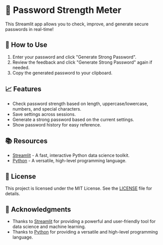 # 🔐 Password Strength Meter

This Streamlit app allows you to check, improve, and generate secure passwords in real-time!

## 📝 How to Use

1. Enter your password and click "Generate Strong Password".
2. Review the feedback and click "Generate Strong Password" again if needed.
3. Copy the generated password to your clipboard.

## 📈 Features

- Check password strength based on length, uppercase/lowercase, numbers, and special characters.                             
- Save settings across sessions.                                                                                                
- Generate a strong password based on the current settings.                                                                
- Show password history for easy reference.                                                                                   

## 📚 Resources                                                                                                               

- [Streamlit](https://streamlit.io/) - A fast, interactive Python data science toolkit.                                       
- [Python](https://www.python.org/) - A versatile, high-level programming language.                                           

## 📄 License

This project is licensed under the MIT License. See the [LICENSE](LICENSE) file for details.

## 🙏 Acknowledgments

- Thanks to [Streamlit](https://streamlit.io/) for providing a powerful and user-friendly tool for data science and machine learning.
- Thanks to [Python](https://www.python.org/) for providing a versatile and high-level programming language.        